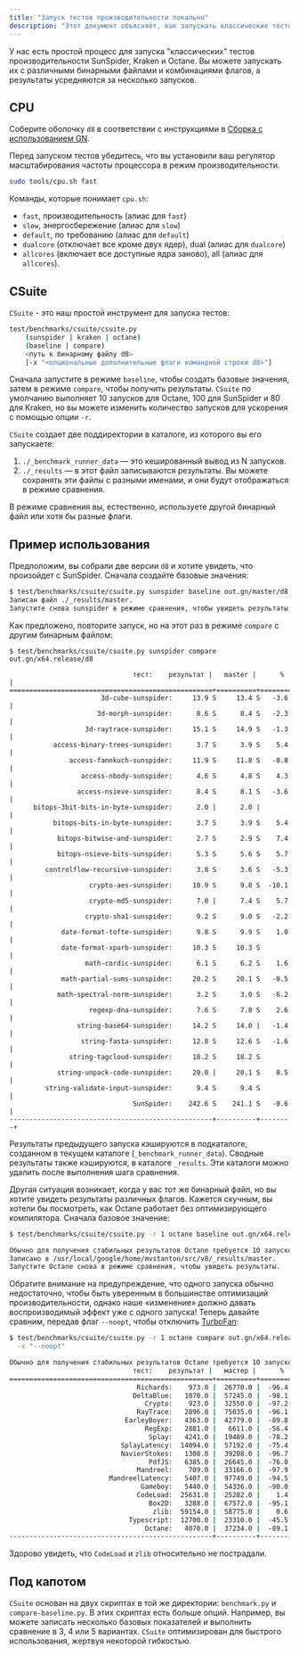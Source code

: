```yaml
---
title: "Запуск тестов производительности локально"
description: "Этот документ объясняет, как запускать классические тестовые наборы в d8."
---
```

У нас есть простой процесс для запуска "классических" тестов производительности SunSpider, Kraken и Octane. Вы можете запускать их с различными бинарными файлами и комбинациями флагов, а результаты усредняются за несколько запусков.

## CPU

Соберите оболочку `d8` в соответствии с инструкциями в [Сборка с использованием GN](/docs/build-gn).

Перед запуском тестов убедитесь, что вы установили ваш регулятор масштабирования частоты процессора в режим производительности.

```bash
sudo tools/cpu.sh fast
```

Команды, которые понимает `cpu.sh`:

- `fast`, производительность (алиас для `fast`)
- `slow`, энергосбережение (алиас для `slow`)
- `default`, по требованию (алиас для `default`)
- `dualcore` (отключает все кроме двух ядер), dual (алиас для `dualcore`)
- `allcores` (включает все доступные ядра заново), all (алиас для `allcores`).

## CSuite

`CSuite` - это наш простой инструмент для запуска тестов:

```bash
test/benchmarks/csuite/csuite.py
    (sunspider | kraken | octane)
    (baseline | compare)
    <путь к бинарному файлу d8>
    [-x "<опциональные дополнительные флаги командной строки d8>"]
```

Сначала запустите в режиме `baseline`, чтобы создать базовые значения, затем в режиме `compare`, чтобы получить результаты. `CSuite` по умолчанию выполняет 10 запусков для Octane, 100 для SunSpider и 80 для Kraken, но вы можете изменить количество запусков для ускорения с помощью опции `-r`.

`CSuite` создает две поддиректории в каталоге, из которого вы его запускаете:

1. `./_benchmark_runner_data` — это кешированный вывод из N запусков.
1. `./_results` — в этот файл записываются результаты. Вы можете сохранять эти
  файлы с разными именами, и они будут отображаться в режиме сравнения.

В режиме сравнения вы, естественно, используете другой бинарный файл или хотя бы разные флаги.

## Пример использования

Предположим, вы собрали две версии `d8` и хотите увидеть, что произойдет с SunSpider. Сначала создайте базовые значения:

```bash
$ test/benchmarks/csuite/csuite.py sunspider baseline out.gn/master/d8
Записан файл ./_results/master.
Запустите снова sunspider в режиме сравнения, чтобы увидеть результаты.
```

Как предложено, повторите запуск, но на этот раз в режиме `compare` с другим бинарным файлом:

```
$ test/benchmarks/csuite/csuite.py sunspider compare out.gn/x64.release/d8

                               тест:    результат |   master |      % |
===================================================+==========+========+
                       3d-cube-sunspider:     13.9 S     13.4 S   -3.6 |
                      3d-morph-sunspider:      8.6 S      8.4 S   -2.3 |
                   3d-raytrace-sunspider:     15.1 S     14.9 S   -1.3 |
           access-binary-trees-sunspider:      3.7 S      3.9 S    5.4 |
               access-fannkuch-sunspider:     11.9 S     11.8 S   -0.8 |
                  access-nbody-sunspider:      4.6 S      4.8 S    4.3 |
                 access-nsieve-sunspider:      8.4 S      8.1 S   -3.6 |
      bitops-3bit-bits-in-byte-sunspider:      2.0 |      2.0 |        |
           bitops-bits-in-byte-sunspider:      3.7 S      3.9 S    5.4 |
            bitops-bitwise-and-sunspider:      2.7 S      2.9 S    7.4 |
            bitops-nsieve-bits-sunspider:      5.3 S      5.6 S    5.7 |
         controlflow-recursive-sunspider:      3.8 S      3.6 S   -5.3 |
                    crypto-aes-sunspider:     10.9 S      9.8 S  -10.1 |
                    crypto-md5-sunspider:      7.0 |      7.4 S    5.7 |
                   crypto-sha1-sunspider:      9.2 S      9.0 S   -2.2 |
             date-format-tofte-sunspider:      9.8 S      9.9 S    1.0 |
             date-format-xparb-sunspider:     10.3 S     10.3 S        |
                   math-cordic-sunspider:      6.1 S      6.2 S    1.6 |
             math-partial-sums-sunspider:     20.2 S     20.1 S   -0.5 |
            math-spectral-norm-sunspider:      3.2 S      3.0 S   -6.2 |
                    regexp-dna-sunspider:      7.6 S      7.8 S    2.6 |
                 string-base64-sunspider:     14.2 S     14.0 |   -1.4 |
                  string-fasta-sunspider:     12.8 S     12.6 S   -1.6 |
               string-tagcloud-sunspider:     18.2 S     18.2 S        |
            string-unpack-code-sunspider:     20.0 |     20.1 S    0.5 |
         string-validate-input-sunspider:      9.4 S      9.4 S        |
                               SunSpider:    242.6 S    241.1 S   -0.6 |
---------------------------------------------------+----------+--------+
```

Результаты предыдущего запуска кэшируются в подкаталоге, созданном в текущем каталоге (`_benchmark_runner_data`). Сводные результаты также кэшируются, в каталоге `_results`. Эти каталоги можно удалить после выполнения шага сравнения.

Другая ситуация возникает, когда у вас тот же бинарный файл, но вы хотите увидеть результаты различных флагов. Кажется скучным, вы хотели бы посмотреть, как Octane работает без оптимизирующего компилятора. Сначала базовое значение:

```bash
$ test/benchmarks/csuite/csuite.py -r 1 octane baseline out.gn/x64.release/d8

Обычно для получения стабильных результатов Octane требуется 10 запусков.
Записано в /usr/local/google/home/mvstanton/src/v8/_results/master.
Запустите Octane снова в режиме сравнения, чтобы увидеть результаты.
```

Обратите внимание на предупреждение, что одного запуска обычно недостаточно, чтобы быть уверенным в большинстве оптимизаций производительности, однако наше «изменение» должно давать воспроизводимый эффект уже с одного запуска! Теперь давайте сравним, передав флаг `--noopt`, чтобы отключить [TurboFan](/docs/turbofan):

```bash
$ test/benchmarks/csuite/csuite.py -r 1 octane compare out.gn/x64.release/d8 \
  -x "--noopt"

Обычно для получения стабильных результатов Octane требуется 10 запусков.
                               тест:    результат |   мастер |      % |
===================================================+==========+========+
                                Richards:    973.0 |  26770.0 |  -96.4 |
                               DeltaBlue:   1070.0 |  57245.0 |  -98.1 |
                                  Crypto:    923.0 |  32550.0 |  -97.2 |
                                RayTrace:   2896.0 |  75035.0 |  -96.1 |
                             EarleyBoyer:   4363.0 |  42779.0 |  -89.8 |
                                  RegExp:   2881.0 |   6611.0 |  -56.4 |
                                   Splay:   4241.0 |  19489.0 |  -78.2 |
                            SplayLatency:  14094.0 |  57192.0 |  -75.4 |
                            NavierStokes:   1308.0 |  39208.0 |  -96.7 |
                                   PdfJS:   6385.0 |  26645.0 |  -76.0 |
                                Mandreel:    709.0 |  33166.0 |  -97.9 |
                         MandreelLatency:   5407.0 |  97749.0 |  -94.5 |
                                 Gameboy:   5440.0 |  54336.0 |  -90.0 |
                                CodeLoad:  25631.0 |  25282.0 |    1.4 |
                                   Box2D:   3288.0 |  67572.0 |  -95.1 |
                                    zlib:  59154.0 |  58775.0 |    0.6 |
                              Typescript:  12700.0 |  23310.0 |  -45.5 |
                                  Octane:   4070.0 |  37234.0 |  -89.1 |
---------------------------------------------------+----------+--------+
```

Здорово увидеть, что `CodeLoad` и `zlib` относительно не пострадали.

## Под капотом

`CSuite` основан на двух скриптах в той же директории: `benchmark.py` и `compare-baseline.py`. В этих скриптах есть больше опций. Например, вы можете записать несколько базовых показателей и выполнить сравнение в 3, 4 или 5 вариантах. `CSuite` оптимизирован для быстрого использования, жертвуя некоторой гибкостью.
